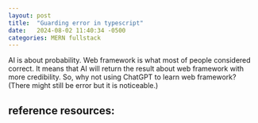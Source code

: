 ```yaml
---
layout: post
title:  "Guarding error in typescript"
date:   2024-08-02 11:40:34 -0500
categories: MERN fullstack
---
```


AI is about probability.
Web framework is what most of people considered correct.
It means that AI will return the result about web framework with more credibility.
So, why not using ChatGPT to learn web framework?
(There might still be error but it is noticeable.)

## reference resources:

